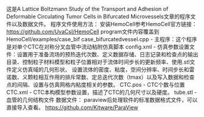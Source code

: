这是A Lattice Boltzmann Study of the Transport and Adhesion of Deformable Circulating Tumor Cells in Bifurcated Microvessels文章的程序文件以及数据文件。
程序文件使用方法：
  安装HemoCell参考HemoCell官方链接：https://github.com/UvaCsl/HemoCell
  program文件内容覆盖到HemoCell/examples/case_bif
  case_bifurcatedvessel.cpp  -  主程序：这个程序是对单个CTC在对称分叉血管中流动粘附仿真脚本
  config.xml  -  仿真参数设置文件：设置用于准备流场的预热迭代次数、定义数据存储、日志记录和检查点的输出目录、控制粒子材料模型和粒子位置相对于流体时间步长的更新频率、使用.stl文件定义仿真域的几何形状、
  设置流体的密度、粘度，空间分辨率、时间步长和雷诺数、义颗粒相互作用的排斥常数、定总迭代次数（tmax）以及写入数据和检查点的间隔、设置与仿真网格内粘度相关的参数。
  CTC.pos  -  CTC个数与位置
  CTC.xml  -  CTC本构模型参数设置，描述了CTC的几何尺寸以及硬度。
  tube.stl  -  血管的几何结构文件
数据文件：
  paraview后处理软件的标准数据格式文件，可以直接导入查看。
  https://github.com/Kitware/ParaView
